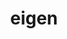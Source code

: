 ---
title: "eigen"
layout: cache
categories: [package, v0.19]
meta: {"versions": ["3.4.0"], "compilers": ["gcc@=11.1.0", "gcc@=7.3.1", "gcc@=7.5.0", "oneapi@=2022.1.0"], "oss": ["amzn2", "ubuntu18.04", "ubuntu20.04"], "platforms": ["linux"], "targets": ["aarch64", "neoverse_n1", "x86_64", "x86_64_v3"], "stacks": ["aws-ahug", "aws-ahug-aarch64", "aws-isc", "aws-isc-aarch64", "data-vis-sdk", "e4s", "e4s-oneapi", "ml-cpu", "ml-cuda", "ml-rocm"], "num_specs": 6, "num_specs_by_stack": {"aws-isc-aarch64": 2, "aws-ahug-aarch64": 2, "aws-isc": 1, "ml-cuda": 1, "ml-cpu": 1, "ml-rocm": 1, "aws-ahug": 1, "data-vis-sdk": 1, "e4s": 1, "e4s-oneapi": 1}}
spec_details: [{"hash": "ed4hccnbv2bi2etxqrhlhxdjsqnziyeh", "compiler": "gcc@=7.3.1", "versions": ["3.4.0"], "os": "amzn2", "platform": "linux", "target": "aarch64", "variants": ["build_system=cmake", "build_type=RelWithDebInfo", "~ipo"], "stacks": ["aws-isc-aarch64", "aws-ahug-aarch64"], "size": "-", "tarball": "https://binaries.spack.io/releases/v0.19/build_cache/linux-amzn2-aarch64/gcc-7.3.1/eigen-3.4.0/linux-amzn2-aarch64-gcc-7.3.1-eigen-3.4.0-ed4hccnbv2bi2etxqrhlhxdjsqnziyeh.spack"}, {"hash": "me54hg3u7xzfdtujvvtj3c5nwvd6jxf3", "compiler": "gcc@=7.3.1", "versions": ["3.4.0"], "os": "amzn2", "platform": "linux", "target": "neoverse_n1", "variants": ["build_system=cmake", "build_type=RelWithDebInfo", "~ipo"], "stacks": ["aws-isc-aarch64", "aws-ahug-aarch64"], "size": "-", "tarball": "https://binaries.spack.io/releases/v0.19/build_cache/linux-amzn2-neoverse_n1/gcc-7.3.1/eigen-3.4.0/linux-amzn2-neoverse_n1-gcc-7.3.1-eigen-3.4.0-me54hg3u7xzfdtujvvtj3c5nwvd6jxf3.spack"}, {"hash": "mj2livgdh46fh3fnogbki3hzo55qzuq2", "compiler": "gcc@=7.3.1", "versions": ["3.4.0"], "os": "amzn2", "platform": "linux", "target": "x86_64_v3", "variants": ["build_system=cmake", "build_type=RelWithDebInfo", "~ipo"], "stacks": ["aws-isc", "ml-cuda", "ml-cpu", "ml-rocm", "aws-ahug"], "size": "-", "tarball": "https://binaries.spack.io/releases/v0.19/build_cache/linux-amzn2-x86_64_v3/gcc-7.3.1/eigen-3.4.0/linux-amzn2-x86_64_v3-gcc-7.3.1-eigen-3.4.0-mj2livgdh46fh3fnogbki3hzo55qzuq2.spack"}, {"hash": "qgguh5wrzsbv6fgxzj4jmxr6fwshzje2", "compiler": "gcc@=7.5.0", "versions": ["3.4.0"], "os": "ubuntu18.04", "platform": "linux", "target": "x86_64", "variants": ["build_system=cmake", "build_type=RelWithDebInfo", "~ipo"], "stacks": ["data-vis-sdk"], "size": "-", "tarball": "https://binaries.spack.io/releases/v0.19/build_cache/linux-ubuntu18.04-x86_64/gcc-7.5.0/eigen-3.4.0/linux-ubuntu18.04-x86_64-gcc-7.5.0-eigen-3.4.0-qgguh5wrzsbv6fgxzj4jmxr6fwshzje2.spack"}, {"hash": "lc36qmco2ha5jynb7b5uvcslijr6k4dm", "compiler": "gcc@=11.1.0", "versions": ["3.4.0"], "os": "ubuntu20.04", "platform": "linux", "target": "x86_64", "variants": ["build_system=cmake", "build_type=RelWithDebInfo", "~ipo"], "stacks": ["e4s"], "size": "-", "tarball": "https://binaries.spack.io/releases/v0.19/build_cache/linux-ubuntu20.04-x86_64/gcc-11.1.0/eigen-3.4.0/linux-ubuntu20.04-x86_64-gcc-11.1.0-eigen-3.4.0-lc36qmco2ha5jynb7b5uvcslijr6k4dm.spack"}, {"hash": "3of5ubarmcii34urk6ylumeduy3bpxyv", "compiler": "oneapi@=2022.1.0", "versions": ["3.4.0"], "os": "ubuntu20.04", "platform": "linux", "target": "x86_64", "variants": ["build_system=cmake", "build_type=RelWithDebInfo", "~ipo"], "stacks": ["e4s-oneapi"], "size": "-", "tarball": "https://binaries.spack.io/releases/v0.19/build_cache/linux-ubuntu20.04-x86_64/oneapi-2022.1.0/eigen-3.4.0/linux-ubuntu20.04-x86_64-oneapi-2022.1.0-eigen-3.4.0-3of5ubarmcii34urk6ylumeduy3bpxyv.spack"}]
---
